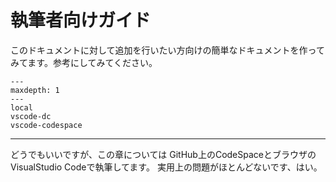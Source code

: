 # 執筆者向けガイド

このドキュメントに対して追加を行いたい方向けの簡単なドキュメントを作ってみてます。参考にしてみてください。

```{toctree}
---
maxdepth: 1
---
local
vscode-dc
vscode-codespace
```

---

どうでもいいですが、この章については GitHub上のCodeSpaceとブラウザのVisualStudio Codeで執筆してます。
実用上の問題がほとんどないです、はい。
